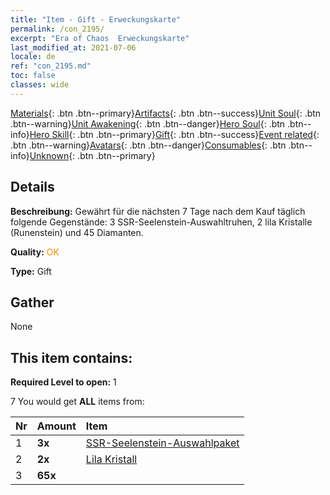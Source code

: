 ```yaml
---
title: "Item - Gift - Erweckungskarte"
permalink: /con_2195/
excerpt: "Era of Chaos  Erweckungskarte"
last_modified_at: 2021-07-06
locale: de
ref: "con_2195.md"
toc: false
classes: wide
---
```

 [Materials](/ItemsDE/){: .btn .btn--primary}[Artifacts](/ItemsDE/Artifacts/){: .btn .btn--success}[Unit Soul](/ItemsDE/UnitSoul/){: .btn .btn--warning}[Unit Awakening](/ItemsDE/UnitAwakening/){: .btn .btn--danger}[Hero Soul](/ItemsDE/HeroSoul/){: .btn .btn--info}[Hero Skill](/ItemsDE/HeroSkill/){: .btn .btn--primary}[Gift](/ItemsDE/Gift/){: .btn .btn--success}[Event related](/ItemsDE/Events/){: .btn .btn--warning}[Avatars](/ItemsDE/Avatars/){: .btn .btn--danger}[Consumables](/ItemsDE/Consumables/){: .btn .btn--info}[Unknown](/ItemsDE/Unknown/){: .btn .btn--primary}

## Details
 **Beschreibung:** Gewährt für die nächsten 7 Tage nach dem Kauf täglich folgende Gegenstände: 3 SSR-Seelenstein-Auswahltruhen, 2 lila Kristalle (Runenstein) und 45 Diamanten.

 **Quality:** <span style="color: #FF8C00">OK</span>

 **Type:** Gift

## Gather

  None

## This item contains:

 **Required Level to open:** 1

 7 You would get **ALL** items  from:

  | Nr | Amount |     Item    |
  |:---|:-------|:------------|
  | 1 |  **3x** | [SSR-Seelenstein-Auswahlpaket](/de/Items/con_2154/) |  | 
  | 2 |  **2x** | [Lila Kristall](/ItemsDE/con_720/) |  | 
  | 3 |  **65x** | <i class="fas fa-gem"/> |  | 
